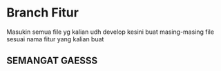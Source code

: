 # Branch Fitur

Masukin semua file yg kalian udh develop kesini buat masing-masing file sesuai nama fitur yang kalian buat

## SEMANGAT GAESSS
